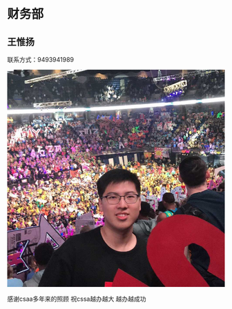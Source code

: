 # 财务部

## 王惟扬

联系方式：9493941989

![](.gitbook/assets/bef00649-6671-4bca-a63f-d35bcdebbd3c-weiyang-wang.jpg)

感谢csaa多年来的照顾 祝cssa越办越大 越办越成功

